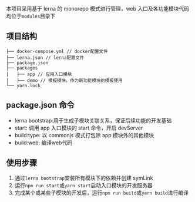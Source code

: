 本项目采用基于 lerna 的 monorepo 模式进行管理，web 入口及各功能模块代码均位于`modules`目录下

## 项目结构

```
├── docker-compose.yml // docker配置文件
├── lerna.json // lerna配置文件
├── package.json
├── packages
│   ├── app // 应用入口模块
│   ├── demo // 模板模块，作为新功能模块的模板使用
└── yarn.lock
```

## package.json 命令

- lerna bootstrap:用于生成子模块关联关系，保证后续功能的开发基础
- start: 调用 app 入口模块的 start 命令，开启 devServer
- build:type: 以 commonjs 模式打包除 app 模块外的其他模块
- build:web: 编译web代码

## 使用步骤

1. 通过`lerna bootstrap`安装所有模块下的依赖并创建 symLink
2. 运行`npm run start`或`yarn start`启动入口模块的开发服务器
3. 完成某个或某些子模块的开发后，运行`npm run build`或`yarn build`进行编译

